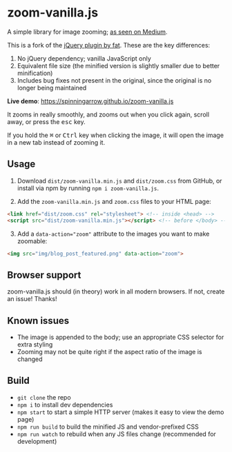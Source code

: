 # zoom-vanilla.js

A simple library for image zooming; [as seen on Medium][medium-zoom-article].

This is a fork of the [jQuery plugin by fat][fat-zoom]. These are the key differences:

1. No jQuery dependency; vanilla JavaScript only
2. Equivalent file size (the minified version is slightly smaller due to better
   minification)
3. Includes bug fixes not present in the original, since the original is no
   longer being maintained

**Live demo**: https://spinningarrow.github.io/zoom-vanilla.js

It zooms in really smoothly, and zooms out when you click again, scroll away,
or press the <kbd>esc</kbd> key.

If you hold the <kbd>⌘</kbd> or <kbd>Ctrl</kbd> key when clicking the image, it
will open the image in a new tab instead of zooming it.

## Usage

1. Download `dist/zoom-vanilla.min.js` and `dist/zoom.css` from GitHub, or
   install via npm by running `npm i zoom-vanilla.js`.

2. Add the `zoom-vanilla.min.js` and `zoom.css` files to your HTML page:

  ```html
  <link href="dist/zoom.css" rel="stylesheet"> <!-- inside <head> -->
  <script src="dist/zoom-vanilla.min.js"></script> <!-- before </body> -->
  ```

3. Add a `data-action="zoom"` attribute to the images you want to make
   zoomable:

  ```html
  <img src="img/blog_post_featured.png" data-action="zoom">
  ```

## Browser support

zoom-vanilla.js should (in theory) work in all modern browsers. If not, create
an issue! Thanks!

[medium-zoom-article]: https://medium.com/designing-medium/image-zoom-on-medium-24d146fc0c20
[fat-zoom]: https://github.com/fat/zoom.js

## Known issues

- The image is appended to the body; use an appropriate CSS selector for extra
  styling
- Zooming may not be quite right if the aspect ratio of the image is changed

## Build

- `git clone` the repo
- `npm i` to install dev dependencies
- `npm start` to start a simple HTTP server (makes it easy to view the demo
  page)
- `npm run build` to build the minified JS and vendor-prefixed CSS
- `npm run watch` to rebuild when any JS files change (recommended for
  development)
